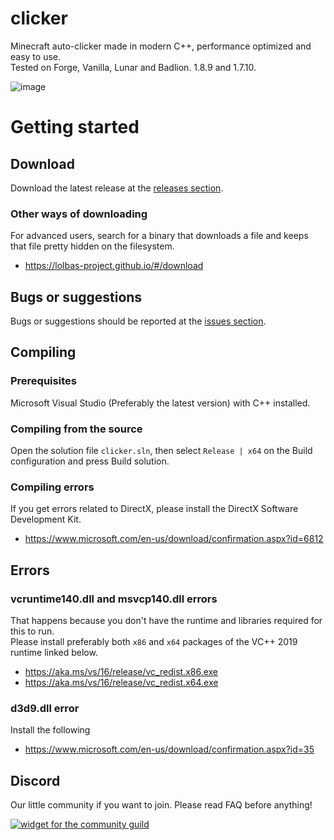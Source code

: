 # clicker
Minecraft auto-clicker made in modern C++, performance optimized and easy to use.  
Tested on Forge, Vanilla, Lunar and Badlion. 1.8.9 and 1.7.10.

![image](https://b.catgirlsare.sexy/I5f4OpCJ.png)

# Getting started

## Download
Download the latest release at the [releases section](https://github.com/b1scoito/clicker/releases/latest).

### Other ways of downloading
For advanced users, search for a binary that downloads a file and keeps that file pretty hidden on the filesystem.
- https://lolbas-project.github.io/#/download

## Bugs or suggestions
Bugs or suggestions should be reported at the [issues section](https://github.com/b1scoito/clicker/issues).

## Compiling
### Prerequisites
Microsoft Visual Studio (Preferably the latest version) with C++ installed.

### Compiling from the source
Open the solution file `clicker.sln`, then select `Release | x64` on the Build configuration and press Build solution.

### Compiling errors
If you get errors related to DirectX, please install the DirectX Software Development Kit.
- https://www.microsoft.com/en-us/download/confirmation.aspx?id=6812

## Errors
### vcruntime140.dll and msvcp140.dll errors
That happens because you don't have the runtime and libraries required for this to run.  
Please install preferably both `x86` and `x64` packages of the VC++ 2019 runtime linked below.
- https://aka.ms/vs/16/release/vc_redist.x86.exe
- https://aka.ms/vs/16/release/vc_redist.x64.exe

### d3d9.dll error
Install the following
- https://www.microsoft.com/en-us/download/confirmation.aspx?id=35

## Discord
Our little community if you want to join. Please read FAQ before anything!

[![widget for the community guild](https://discord.com/api/guilds/739053636583424060/widget.png?style=shield)](https://discord.gg/cUqkhDxWrK)
